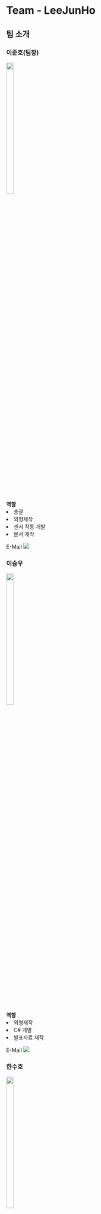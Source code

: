<h1>Team - LeeJunHo</h1>
<h2>팀 소개</h2>

<h3>이준호(팀장)</h3>
<img src="https://user-images.githubusercontent.com/88388142/209081535-f8e415b3-2d9a-4ed7-a8c0-36d384b0cf6e.png" width="20%" height="30%"><br>
<a><b>역할</b></a><br>
<li>총괄</li>
<li>외형제작</li>
<li>센서 작동 개발</li>
<li>문서 제작</li>

E-Mail <img src="https://img.shields.io/badge/glwnsgh123@icloud.com-FFFFFF?style=flat-square&logo=icloud&logoColor=blue"/> 


<h3>이승우</h3>
<img src="https://github.com/imgenuis/Project_LeeJunHo/assets/88388142/27cb3ede-9d7c-4f13-9903-575c2ffef9f4" width="20%" height="30%"><br>
<a><b>역할</b></a><br>
<li>외형제작</li>
<li>C# 개발</li>
<li>발표자료 제작</li>

E-Mail <img src="https://img.shields.io/badge/github.com/leeseowoo0810-FFFFFF?style=flat-square&logo=github&logoColor=black"/>

<h3>한수호</h3>
<img src="https://github.com/imgenuis/Project_LeeJunHo/assets/88388142/a49b8468-40ed-46d6-9fdc-2eef0d684424" width="20%" height="30%"><br>
<a><b>역할</b></a><br>
<li>외형제작</li>
<li>센서 작동 개발</li>
<li>발표자료 제작</li>
<li>문서 제작</li>
E-Mail <img src="https://img.shields.io/badge/jsuho7321j@naver.com-FFFFFF?style=flat-square&logo=naver&logoColor="/>
<h2>프로젝트 개요</h2>
블랙아이스로 인한 사고 예방
<h2>프로젝트 주제 및 선정 배경</h2>
겨울철 도로에 이슬비 혹은 부슬비로 인한 얇은 빙판(블랙 아이스)이 빈번하게 생기는 것을 볼 수 있었다.<br>
이러한 블랙 아이스 같은 경우는 매우 얇고 투명하다 보니 맨눈으로 구별하기가 어렵다.<br>
블랙 아이스의 문제는 일반도로보다 14배, 눈길보다 6배 더 미끄러우므로 사고 위험이 더 커진다.<br>
블랙 아이스를 확인하려면 헤드램프를 사용해야 하지만, 좋은 방법은 아니다.<br>
블랙 아이스로 인한 사고가 매년 겨울철 꾸준히 발생하는 문제점을 보고 블랙 아이스로 인한 사고를 예방하기 위해 아이디어를 고안했다.<br>

<h2>개발 및 수행 목표</h2>
열화상 모듈을 사용하여 도로 표면의 온도를 측정한 후 안내문구와 함께 제설 작업을 자동으로 실시한다.
<h2>사용기술</h2>
<li>열화상 카메라를 이용한 온도 측정</li>
<li>DC펌프를 이용한 용액 공급</li>
<li>도트 매트릭스를 이용한 문구 출력</li>
<li>C#을 이용하여 도로 API를 불러온 뒤, 아두이노와 연동하여 센서 값 출력</li>


